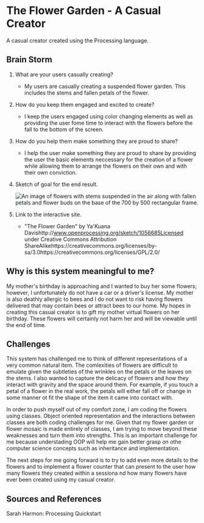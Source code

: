 # The Flower Garden - A Casual Creator
A casual creator created using the Processing language. 

## Brain Storm 
1. What are your users casually creating? 

    - My users are casually creating a suspended flower garden. This includes the stems and fallen petals of the flower. 

2. How do you keep them engaged and excited to create? 

    - I keep the users engaged using color changing elements as well as providing the user fome time to interact with the flowers before the fall to the bottom of the screen. 

3. How do you help them make something they are proud to share?

    - I help the user make something they are proud to share by providing the user the basic elements neccessary for the creation of a flower while allowing them to arrange the flowers on their own and with their own conviction. 

4. Sketch of goal for the end result.
    
    ![An image of flowers with stems suspended in the air along with fallen petals and flower buds on the base of the 700 by 500 rectangular frame.](/images/flowe-garden.jpeg)

5. Link to the interactive site. 

    -  "The Flower Garden" by Ya'Kuana Davishttp://www.openprocessing.org/sketch/1056685Licensed under Creative Commons Attribution ShareAlikehttps://creativecommons.org/licenses/by-sa/3.0https://creativecommons.org/licenses/GPL/2.0/

## Why is this system meaningful to me?

My mother's birthday is approaching and I wanted to buy her some flowers; however, I unfortunately do not have a car or a driver's license. My mother is also deathly allergic to bees and I do not want to risk having flowers delivered that may contain bees or attract bees to our home. My hopes in creating this casual creator is to gift my mother virtual flowers on her birthday. These flowers will certainly not harm her and will be viewable until the end of time. 

## Challenges 
This system has challenged me to think of different representations of a very common natural item. The comlexities of flowers are difficult to emulate given the subtleties of the wrinkles on the petals or the leaves on the stems. I also wanted to capture the delicacy of flowers and how they interact with gravity and the space around them. For example, if you touch a petal of a flower in the real work, the petals will either fall off or change in some manner ot fit the shape of the item it came into contact with. 

In order to push myself out of my comfort zone, I am coding the flowers using classes. Object oriented representation and the interactions between classes are both coding challenges for me. Given that my flower garden or flower mosaic is made entirely of classes, I am trying to move beyond these weaknesses and turn them into strengths. This is an important challenge for me because understading OOP will help me gain better grasp on othe computer science concepts such as inheritance and implementation. 

The next steps for me going forward is to try to add even more details to the flowers and to implement a flower counter that can present to the user how many flowers they created within a sessiona nd how many flowers have ever been created using my casual creator. 

## Sources and References 
Sarah Harmon: Processing Quickstart
